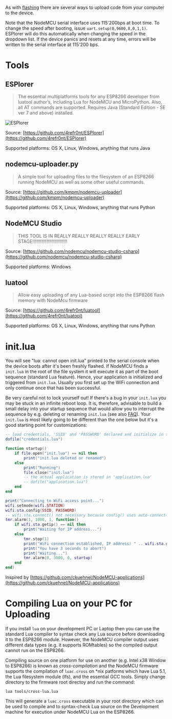 As with [flashing](flash.md) there are several ways to upload code from your computer to the device.

Note that the NodeMCU serial interface uses 115'200bps at boot time. To change the speed after booting, issue `uart.setup(0,9600,8,0,1,1)`. ESPlorer will do this automatically when changing the speed in the dropdown list. If the device panics and resets at any time, errors will be written to the serial interface at 115'200 bps.

# Tools

## ESPlorer

> The essential multiplatforms tools for any ESP8266 developer from luatool author’s, including Lua for NodeMCU and MicroPython. Also, all AT commands are supported. Requires Java (Standard Edition - SE ver 7 and above) installed.

![ESPlorer](img/ESPlorer.jpg "ESPlorer")

Source: [https://github.com/4refr0nt/ESPlorer](https://github.com/4refr0nt/ESPlorer)

Supported platforms: OS X, Linux, Windows, anything that runs Java

## nodemcu-uploader.py

> A simple tool for uploading files to the filesystem of an ESP8266 running NodeMCU as well as some other useful commands.

Source: [https://github.com/kmpm/nodemcu-uploader](https://github.com/kmpm/nodemcu-uploader)

Supported platforms: OS X, Linux, Windows, anything that runs Python

## NodeMCU Studio

> THIS TOOL IS IN REALLY REALLY REALLY REALLY EARLY STAGE!!!!!!!!!!!!!!!!!!!!!!!!!!!

Source: [https://github.com/nodemcu/nodemcu-studio-csharp](https://github.com/nodemcu/nodemcu-studio-csharp)

Supported platforms: Windows

## luatool

> Allow easy uploading of any Lua-based script into the ESP8266 flash memory with NodeMcu firmware

Source: [https://github.com/4refr0nt/luatool](https://github.com/4refr0nt/luatool)

Supported platforms: OS X, Linux, Windows, anything that runs Python

# init.lua
You will see "lua: cannot open init.lua" printed to the serial console when the device boots after it's been freshly flashed. If NodeMCU finds a `init.lua` in the root of the file system it will execute it as part of the boot sequence (standard Lua feature). Hence, your application is initialized and triggered from `init.lua`. Usually you first set up the WiFi connection and only continue once that has been successful.

Be very careful not to lock yourself out! If there's a bug in your `init.lua` you may be stuck in an infinite reboot loop. It is, therefore, advisable to build a small delay into your startup sequence that would allow you to interrupt the sequence by e.g. deleting or renaming `init.lua` (see also [FAQ](lua-developer-faq.md#how-do-i-avoid-a-panic-loop-in-initlua)). Your `init.lua` is most likely going to be different than the one below but it's a good starting point for customizations:

```lua
-- load credentials, 'SSID' and 'PASSWORD' declared and initialize in there
dofile("credentials.lua")

function startup()
    if file.open("init.lua") == nil then
        print("init.lua deleted or renamed")
    else
        print("Running")
        file.close("init.lua")
        -- the actual application is stored in 'application.lua'
        -- dofile("application.lua")
    end
end

print("Connecting to WiFi access point...")
wifi.setmode(wifi.STATION)
wifi.sta.config(SSID, PASSWORD)
-- wifi.sta.connect() not necessary because config() uses auto-connect=true by default
tmr.alarm(1, 1000, 1, function()
    if wifi.sta.getip() == nil then
        print("Waiting for IP address...")
    else
        tmr.stop(1)
        print("WiFi connection established, IP address: " .. wifi.sta.getip())
        print("You have 3 seconds to abort")
        print("Waiting...")
        tmr.alarm(0, 3000, 0, startup)
    end
end)
```

Inspired by [https://github.com/ckuehnel/NodeMCU-applications](https://github.com/ckuehnel/NodeMCU-applications)

# Compiling Lua on your PC for Uploading

If you install `lua` on your development PC or Laptop then you can use the standard Lua
compiler to syntax check any Lua source before downloading it to the ESP8266 module.  However,
the NodeMCU compiler output uses different data types (e.g. it supports ROMtables) so the
compiled output cannot run on the ESP8266.  

Compiling source on one platform for use on another (e.g. Intel x38 Window to ESP8266) is 
known as _cross-compilation_ and the NodeMCU firmware supports the compilation of `luac.cross` 
on \*nix patforms which have Lua 5.1, the Lua filesystem module (lfs), and the essential
GCC tools. Simply change directory to the firmware root directoy and run the command:

    lua tools/cross-lua.lua
    
This will generate a `luac.cross` executable in your root directory which can be used to
compile and to syntax-check Lua source on the Development machine for execution under 
NodeMCU Lua on the ESP8266. 
 

